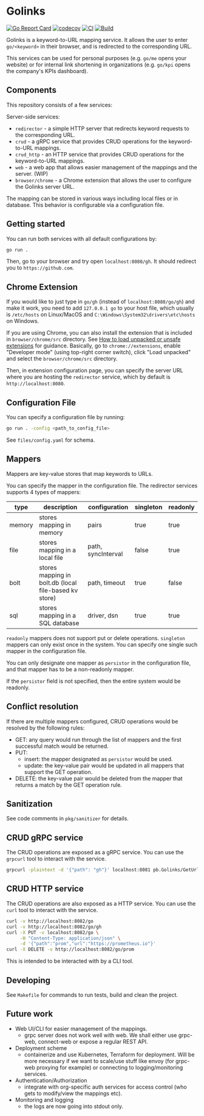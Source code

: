 # Golinks

[![Go Report Card](https://goreportcard.com/badge/github.com/reimirno/golinks)](https://goreportcard.com/report/github.com/reimirno/golinks)
[![codecov](https://codecov.io/github/Reimirno/golinks/branch/main/graph/badge.svg?token=WFR37HA0LH)](https://codecov.io/github/Reimirno/golinks)
[![CI](https://github.com/Reimirno/golinks/actions/workflows/makefile-ci.yml/badge.svg)](https://github.com/Reimirno/golinks/actions/workflows/makefile-ci.yml)
[![Build](https://github.com/Reimirno/golinks/actions/workflows/makefile-build.yml/badge.svg)](https://github.com/Reimirno/golinks/actions/workflows/makefile-build.yml)

Golinks is a keyword-to-URL mapping service. It allows the user to enter `go/<keyword>` in their browser, and is redirected to the corresponding URL.

This services can be used for personal purposes (e.g. `go/me` opens your website) or for internal link shortening in organizations (e.g. `go/kpi` opens the company's KPIs dashboard).

## Components

This repository consists of a few services:

Server-side services:
- `redirector` - a simple HTTP server that redirects keyword requests to the corresponding URL.
- `crud` - a gRPC service that provides CRUD operations for the keyword-to-URL mappings.
- `crud_http` - an HTTP service that provides CRUD operations for the keyword-to-URL mappings.
- `web` - a web app that allows easier management of the mappings and the server. (WIP)
- `browser/chrome` - a Chrome extension that allows the user to configure the Golinks server URL.

The mapping can be stored in various ways including local files or in database. This behavior is configurable via a configuration file.

## Getting started

You can run both services with all default configurations by:

```bash
go run .
```

Then, go to your browser and try open `localhost:8080/gh`. It should redirect you to `https://github.com`.

## Chrome Extension
If you would like to just type in `go/gh` (instead of `localhost:8080/go/gh`) and make it work, you need to add `127.0.0.1 go` to your host file, which usually is `/etc/hosts` on Linux/MacOS and `C:\Windows\System32\drivers\etc\hosts` on Windows. 

If you are using Chrome, you can also install the extension that is included in `browser/chrome/src` directory. See [How to load unpacked or unsafe extensions](https://knowledge.workspace.google.com/kb/load-unpacked-extensions-000005962) for guidance. Basically, go to `chrome://extensions`, enable "Developer mode" (using top-right corner switch), click "Load unpacked" and select the `browser/chrome/src` directory.

Then, in extension configuration page, you can specify the server URL where you are hosting the `redirector` service, which by default is `http://localhost:8080`.

## Configuration File

You can specify a configuration file by running:

```bash
go run . -config <path_to_config_file>
```

See `files/config.yaml` for schema.

## Mappers

Mappers are key-value stores that map keywords to URLs.

You can specify the mapper in the configuration file. The redirector services supports 4 types of mappers:

| type   | description                                           | configuration      | singleton | readonly |
| ------ | ----------------------------------------------------- | ------------------ | --------- | -------- |
| memory | stores mapping in memory                              | pairs              | true      | true     |
| file   | stores mapping in a local file                        | path, syncInterval | false     | true     |
| bolt   | stores mapping in bolt.db (local file-based kv store) | path, timeout      | true      | false    |
| sql    | stores mapping in a SQL database                      | driver, dsn        | true      | true     |

`readonly` mappers does not support put or delete operations.
`singleton` mappers can only exist once in the system. You can specify one single such mapper in the configuration file.

You can only designate one mapper as `persistor` in the configuration file, and that mapper has to be a non-readonly mapper. 

If the `persistor` field is not specified, then the entire system would be readonly.

## Conflict resolution

If there are multiple mappers configured, CRUD operations would be resolved by the following rules:
- GET: any query would run through the list of mappers and the first successful match would be returned.
- PUT: 
    - insert: the mapper designated as `persistor` would be used.
    - update: the key-value pair would be updated in all mappers that support the GET operation.
- DELETE: the key-value pair would be deleted from the mapper that returns a match by the GET operation rule.

## Sanitization

See code comments in `pkg/sanitizer` for details.

## CRUD gRPC service

The CRUD operations are exposed as a gRPC service. You can use the `grpcurl` tool to interact with the service.

```bash
grpcurl -plaintext -d '{"path": "gh"}' localhost:8081 pb.Golinks/GetUrl
```

## CRUD HTTP service

The CRUD operations are also exposed as a HTTP service. You can use the `curl` tool to interact with the service.

```bash
curl -v http://localhost:8082/go
curl -v http://localhost:8082/go/gh
curl -X PUT -v localhost:8082/go \
     -H "Content-Type: application/json" \
     -d '{"path":"prom","url":"https://prometheus.io"}'
curl -X DELETE -v http://localhost:8082/go/prom
```

This is intended to be interacted with by a CLI tool.

## Developing

See `Makefile` for commands to run tests, build and clean the project.

## Future work
- Web UI/CLI for easier management of the mappings.
    - grpc server does not work well with web. We shall either use grpc-web, connect-web or expose a regular REST API.
- Deployment scheme
    - containerize and use Kubernetes, Terraform for deployment. Will be more necessary if we want to scale/use stuff like envoy (for grpc-web proxying for example) or connecting to logging/monitoring services.
- Authentication/Authorization
    - integrate with org-specific auth services for access control (who gets to modify/view the mappings etc).
- Monitoring and logging
    - the logs are now going into stdout only.
